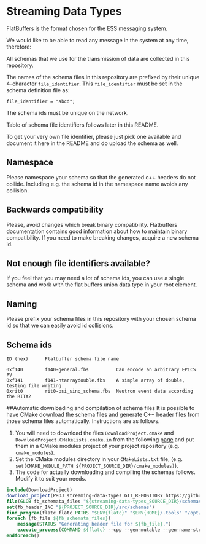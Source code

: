 # Streaming Data Types

FlatBuffers is the format chosen for the ESS messaging system.

We would like to be able to read any message in the system at any time,
therefore:

All schemas that we use for the transmission of data are collected in this
repository.

The names of the schema files in this repository are prefixed by their unique
4-character `file_identifier`.  This `file_identifier` must be set in the
schema definition file as:
```
file_identifier = "abcd";
```

The schema ids must be unique on the network.

Table of schema file identifiers follows later in this README.

To get your very own file identifier, please just pick one available and
document it here in the README and do upload the schema as well.


## Namespace

Please namespace your schema so that the generated c++ headers do not collide.
Including e.g. the schema id in the namespace name avoids any collision.


## Backwards compatibility

Please, avoid changes which break binary compatibility.  Flatbuffers documentation contains
good information about how to maintain binary compatibility.
If you need to make breaking changes, acquire a new schema id.


## Not enough file identifiers available?

If you feel that you may need a lot of schema ids, you can use a single schema
and work with the flat buffers union data type in your root element.


## Naming

Please prefix your schema files in this repository with your chosen schema id
so that we can easily avoid id collisions.


## Schema ids

```
ID (hex)      Flatbuffer schema file name

0xf140        f140-general.fbs          Can encode an arbitrary EPICS PV
0xf141        f141-ntarraydouble.fbs    A simple array of double, testing file writing
0xrit0        rit0-psi_sinq_schema.fbs  Neutron event data according the RITA2
```

##Automatic downloading and compilation of schema files
It is possible to have CMake download the schema files and generate C++ header files from those schema files automatically. Instructions are as follows.

1. You will need to download the files `DownloadProject.cmake` and `DownloadProject.CMakeLists.cmake.in` from the following [page](https://gist.github.com/SkyToGround/b458ecbef74e11c880a4774058c6f560) and put them in a CMake modules project of your project repository (e.g. `cmake_modules`).
2. Set the CMake modules directory in your `CMakeLists.txt` file, (e.g. `set(CMAKE_MODULE_PATH ${PROJECT_SOURCE_DIR}/cmake_modules)`).
3. The code for actually downloading and compiling the schemas follows. Modify it to suit your needs.

```CMake
include(DownloadProject)
download_project(PROJ streaming-data-types GIT_REPOSITORY https://github.com/ess-dmsc/streaming-data-types.git GIT_TAG master)
file(GLOB fb_schemata_files "${streaming-data-types_SOURCE_DIR}/schemas/*.fbs")
set(fb_header_INC "${PROJECT_SOURCE_DIR}/src/schemas")
find_program(flatc flatc PATHS "$ENV{flatc}" "$ENV{HOME}/.tools" "/opt/local/flatbuffers")
foreach (fb_file ${fb_schemata_files})
	message(STATUS "Generating header file for ${fb_file}.")
	execute_process(COMMAND ${flatc} --cpp --gen-mutable --gen-name-strings --scoped-enums -o ${fb_header_INC} ${fb_file})
endforeach()
```
